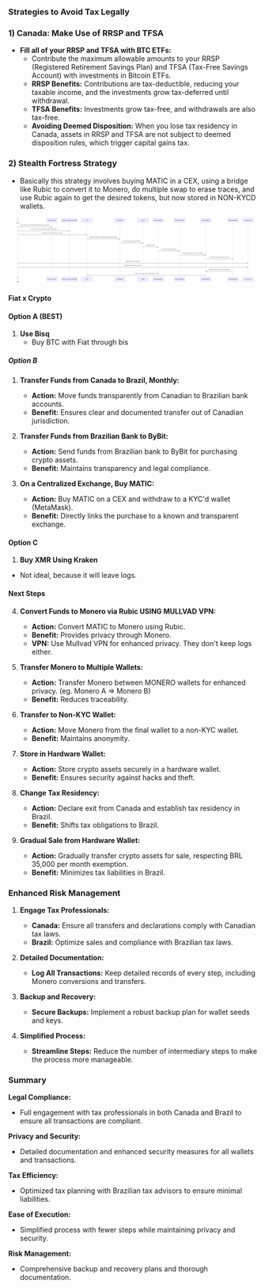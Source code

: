 ### Strategies to Avoid Tax Legally

### 1) Canada: Make Use of RRSP and TFSA

- **Fill all of your RRSP and TFSA with BTC ETFs:**
  - Contribute the maximum allowable amounts to your RRSP (Registered Retirement Savings Plan) and TFSA (Tax-Free Savings Account) with investments in Bitcoin ETFs.
  - **RRSP Benefits:** Contributions are tax-deductible, reducing your taxable income, and the investments grow tax-deferred until withdrawal.
  - **TFSA Benefits:** Investments grow tax-free, and withdrawals are also tax-free.
  - **Avoiding Deemed Disposition:** When you lose tax residency in Canada, assets in RRSP and TFSA are not subject to deemed disposition rules, which trigger capital gains tax.

### 2) Stealth Fortress Strategy

- Basically this strategy involves buying MATIC in a CEX, using a bridge like Rubic to convert it to Monero, do multiple swap to erase traces, and use Rubic again to get the desired tokens, but now stored in NON-KYCD wallets.

<img src="../assets/stealth-fortress-plan.png">

#### Fiat x Crypto

#### Option A (BEST)

1. **Use Bisq**
   - Buy BTC with Fiat through bis

##### Option B

1. **Transfer Funds from Canada to Brazil, Monthly:**

   - **Action:** Move funds transparently from Canadian to Brazilian bank accounts.
   - **Benefit:** Ensures clear and documented transfer out of Canadian jurisdiction.

2. **Transfer Funds from Brazilian Bank to ByBit:**

   - **Action:** Send funds from Brazilian bank to ByBit for purchasing crypto assets.
   - **Benefit:** Maintains transparency and legal compliance.

3. **On a Centralized Exchange, Buy MATIC:**

   - **Action:** Buy MATIC on a CEX and withdraw to a KYC'd wallet (MetaMask).
   - **Benefit:** Directly links the purchase to a known and transparent exchange.

#### Option C

1. **Buy XMR Using Kraken**

- Not ideal, because it will leave logs.

#### Next Steps

4. **Convert Funds to Monero via Rubic USING MULLVAD VPN:**

   - **Action:** Convert MATIC to Monero using Rubic.
   - **Benefit:** Provides privacy through Monero.
   - **VPN:** Use Mullvad VPN for enhanced privacy. They don't keep logs either.

5. **Transfer Monero to Multiple Wallets:**

   - **Action:** Transfer Monero between MONERO wallets for enhanced privacy. (eg. Monero A => Monero B)
   - **Benefit:** Reduces traceability.

6. **Transfer to Non-KYC Wallet:**

   - **Action:** Move Monero from the final wallet to a non-KYC wallet.
   - **Benefit:** Maintains anonymity.

7. **Store in Hardware Wallet:**

   - **Action:** Store crypto assets securely in a hardware wallet.
   - **Benefit:** Ensures security against hacks and theft.

8. **Change Tax Residency:**

   - **Action:** Declare exit from Canada and establish tax residency in Brazil.
   - **Benefit:** Shifts tax obligations to Brazil.

9. **Gradual Sale from Hardware Wallet:**
   - **Action:** Gradually transfer crypto assets for sale, respecting BRL 35,000 per month exemption.
   - **Benefit:** Minimizes tax liabilities in Brazil.

### Enhanced Risk Management

1. **Engage Tax Professionals:**

   - **Canada:** Ensure all transfers and declarations comply with Canadian tax laws.
   - **Brazil:** Optimize sales and compliance with Brazilian tax laws.

2. **Detailed Documentation:**

   - **Log All Transactions:** Keep detailed records of every step, including Monero conversions and transfers.

3. **Backup and Recovery:**

   - **Secure Backups:** Implement a robust backup plan for wallet seeds and keys.

4. **Simplified Process:**
   - **Streamline Steps:** Reduce the number of intermediary steps to make the process more manageable.

### Summary

**Legal Compliance:**

- Full engagement with tax professionals in both Canada and Brazil to ensure all transactions are compliant.

**Privacy and Security:**

- Detailed documentation and enhanced security measures for all wallets and transactions.

**Tax Efficiency:**

- Optimized tax planning with Brazilian tax advisors to ensure minimal liabilities.

**Ease of Execution:**

- Simplified process with fewer steps while maintaining privacy and security.

**Risk Management:**

- Comprehensive backup and recovery plans and thorough documentation.
